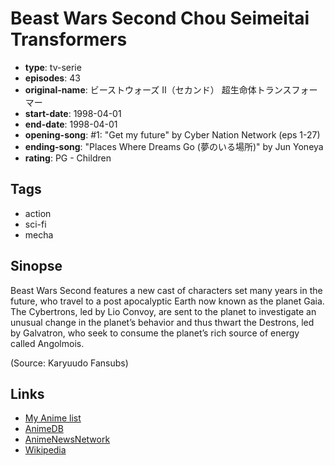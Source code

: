# Beast Wars Second Chou Seimeitai Transformers

-   **type**: tv-serie
-   **episodes**: 43
-   **original-name**: ビーストウォーズ Ⅱ（セカンド） 超生命体トランスフォーマー
-   **start-date**: 1998-04-01
-   **end-date**: 1998-04-01
-   **opening-song**: #1: "Get my future" by Cyber Nation Network (eps 1-27)
-   **ending-song**: "Places Where Dreams Go (夢のいる場所)" by Jun Yoneya
-   **rating**: PG - Children

## Tags

-   action
-   sci-fi
-   mecha

## Sinopse

Beast Wars Second features a new cast of characters set many years in the future, who travel to a post apocalyptic Earth now known as the planet Gaia. The Cybertrons, led by Lio Convoy, are sent to the planet to investigate an unusual change in the planet’s behavior and thus thwart the Destrons, led by Galvatron, who seek to consume the planet’s rich source of energy called Angolmois.

(Source: Karyuudo Fansubs)

## Links

-   [My Anime list](https://myanimelist.net/anime/5070/Beast_Wars_Second_Chou_Seimeitai_Transformers)
-   [AnimeDB](http://anidb.info/perl-bin/animedb.pl?show=anime&aid=4201)
-   [AnimeNewsNetwork](http://www.animenewsnetwork.com/encyclopedia/anime.php?id=1213)
-   [Wikipedia](http://en.wikipedia.org/wiki/Beast_Wars_Second)

